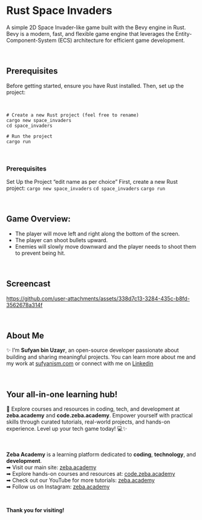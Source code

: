 # Rust Space Invaders
A simple 2D Space Invader-like game built with the Bevy engine in Rust. Bevy is a modern, fast, and flexible game engine that leverages the Entity-Component-System (ECS) architecture for efficient game development.

</br>

## Prerequisites
Before getting started, ensure you have Rust installed. Then, set up the project:

</br>

```
# Create a new Rust project (feel free to rename)
cargo new space_invaders
cd space_invaders

# Run the project
cargo run
```

</br>

### Prerequisites
Set Up the Project “edit name as per choice”
First, create a new Rust project:
`cargo new space_invaders`
`cd space_invaders`
`cargo run` 

</br>

## Game Overview:
*	The player will move left and right along the bottom of the screen.
*	The player can shoot bullets upward.
*	Enemies will slowly move downward and the player needs to shoot them to prevent being hit.

</br>

## Screencast
https://github.com/user-attachments/assets/338d7c13-3284-435c-b8fd-3562678a314f

</br>

## About Me 
✨ I’m **Sufyan bin Uzayr**, an open-source developer passionate about building and sharing meaningful projects.
You can learn more about me and my work at [sufyanism.com](https://sufyanism.com/) or connect with me on [Linkedin](https://www.linkedin.com/in/sufyanism)

</br>

## Your all-in-one learning hub! 
🚀 Explore courses and resources in coding, tech, and development at **zeba.academy** and **code.zeba.academy**. Empower yourself with practical skills through curated tutorials, real-world projects, and hands-on experience. Level up your tech game today! 💻✨

</br>

**Zeba Academy**  is a learning platform dedicated to **coding**, **technology**, and **development**.  
➡ Visit our main site: [zeba.academy](https://zeba.academy)   </br>
➡ Explore hands-on courses and resources at: [code.zeba.academy](https://code.zeba.academy)   </br>
➡ Check out our YouTube for more tutorials: [zeba.academy](https://www.youtube.com/@zeba.academy)  </br>
➡ Follow us on Instagram: [zeba.academy](https://www.instagram.com/zeba.academy/)  </br>

</br>

**Thank you for visiting!** 

